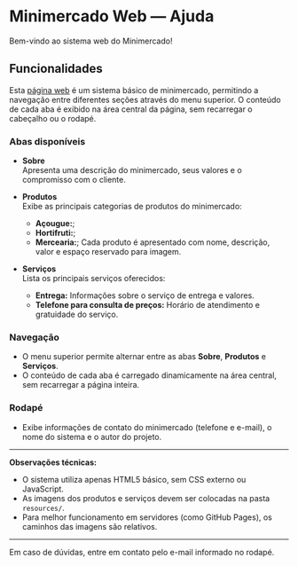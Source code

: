 # Minimercado Web — Ajuda

Bem-vindo ao sistema web do Minimercado!

## Funcionalidades

Esta [página web](https://strebe.github.io/web/) é um sistema básico de minimercado, permitindo a navegação entre diferentes seções através do menu superior. O conteúdo de cada aba é exibido na área central da página, sem recarregar o cabeçalho ou o rodapé.

### Abas disponíveis

- **Sobre**  
  Apresenta uma descrição do minimercado, seus valores e o compromisso com o cliente.

- **Produtos**  
  Exibe as principais categorias de produtos do minimercado:
    - **Açougue:**;
    - **Hortifruti:**;
    - **Mercearia:**;
  Cada produto é apresentado com nome, descrição, valor e espaço reservado para imagem.

- **Serviços**  
  Lista os principais serviços oferecidos:
    - **Entrega:** Informações sobre o serviço de entrega e valores.
    - **Telefone para consulta de preços:** Horário de atendimento e gratuidade do serviço.

### Navegação

- O menu superior permite alternar entre as abas **Sobre**, **Produtos** e **Serviços**.
- O conteúdo de cada aba é carregado dinamicamente na área central, sem recarregar a página inteira.

### Rodapé

- Exibe informações de contato do minimercado (telefone e e-mail), o nome do sistema e o autor do projeto.

---

**Observações técnicas:**
- O sistema utiliza apenas HTML5 básico, sem CSS externo ou JavaScript.
- As imagens dos produtos e serviços devem ser colocadas na pasta `resources/`.
- Para melhor funcionamento em servidores (como GitHub Pages), os caminhos das imagens são relativos.

---

Em caso de dúvidas, entre em contato pelo e-mail informado no rodapé.
